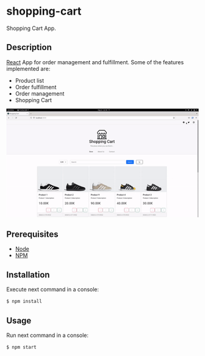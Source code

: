 # shopping-cart
Shopping Cart App.

## Description
[React](https://reactjs.org/) App for order management and fulfillment. Some of the features implemented are:
- Product list
- Order fulfillment
- Order management
- Shopping Cart

![shopping-cart](assets/gif/shopping-cart.gif)

## Prerequisites
- [Node](https://nodejs.org/en/)
- [NPM](https://www.npmjs.com/)

## Installation
Execute next command in a console:

```bash
$ npm install
```

## Usage
Run next command in a console:

```bash
$ npm start
```